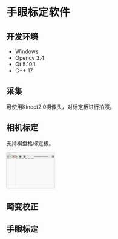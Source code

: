# 手眼标定软件

## 开发环境
+ Windows
+ Opencv 3.4
+ Qt 5.10.1
+ C++ 17


## 采集

可使用Kinect2.0摄像头，对标定板进行拍照。

## 相机标定

支持棋盘格标定板。

![image](https://github.com/w64228013/calibration_qt/blob/master/calibration.gif)

## 畸变校正

## 手眼标定
